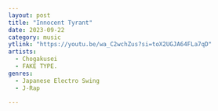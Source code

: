 ```yaml
---
layout: post
title: "Innocent Tyrant"
date: 2023-09-22
category: music
ytlink: "https://youtu.be/wa_C2wchZus?si=toX2UGJA64FLa7qD"
artists:
  - Chogakusei
  - FAKE TYPE.
genres:
  - Japanese Electro Swing
  - J-Rap

---
```

